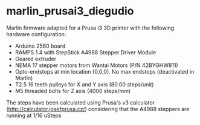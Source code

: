 marlin_prusai3_diegudio
========================

Marlin firmware adapted for a Prusa i3 3D printer with the following hardware configuration:

- Arduino 2560 board
- RAMPS 1.4 with StepStick A4988 Stepper Driver Module
- Geared extruder
- NEMA 17 stepper motors from Wantai Motors (P/N 42BYGHW811)
- Opto-endstops at min location (0,0,0). No max endstops (deactivated in Marlin)
- T2.5 16 teeth pulleys for X and Y axis (80.00 steps/unit)
- M5 threaded bolts for Z axis (4000 steps/mm)

The steps have been calculated using Prusa's v3 calculator (http://calculator.josefprusa.cz/)
considering that the A4988 steppers are running at 1/16 uSteps
